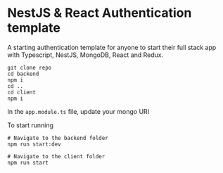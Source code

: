 # NestJS & React Authentication template

A starting authentication template for anyone to start their full stack app with Typescript, NestJS, MongoDB, React and Redux.

```
git clone repo
cd backend
npm i
cd ..
cd client
npm i
```

In the `app.module.ts` file, update your mongo URI

To start running

```
# Navigate to the backend folder
npm run start:dev

# Navigate to the client folder
npm run start

```
